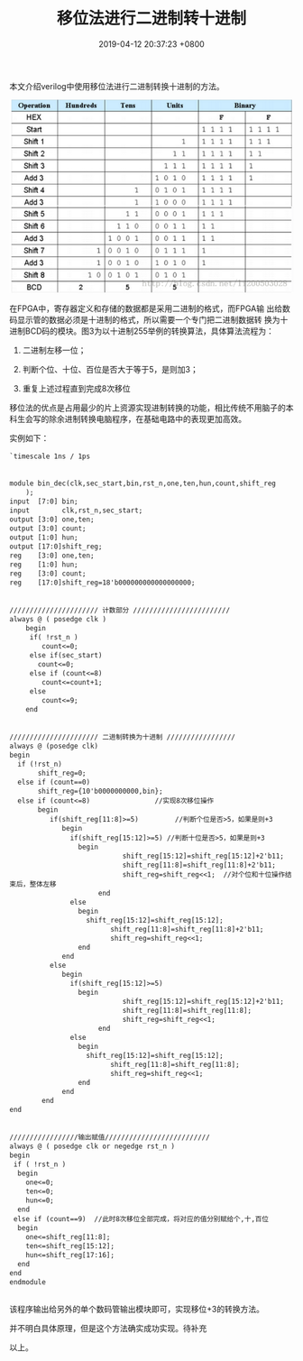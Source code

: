 ﻿---
layout: post
title:  "移位法进行二进制转十进制"
date:   2019-04-12 20:37:23 +0800
categories: Routine
---
本文介绍verilog中使用移位法进行二进制转换十进制的方法。

![](/img/image13.png)

在FPGA中，寄存器定义和存储的数据都是采用二进制的格式，而FPGA输
出给数码显示管的数据必须是十进制的格式，所以需要一个专门把二进制数据转
换为十进制BCD码的模块。图3为以十进制255举例的转换算法，具体算法流程为：

1) 二进制左移一位；

2) 判断个位、十位、百位是否大于等于5，是则加3；

3) 重复上述过程直到完成8次移位

移位法的优点是占用最少的片上资源实现进制转换的功能，相比传统不用脑子的本科生会写的除余进制转换电脑程序，在基础电路中的表现更加高效。


实例如下：

```
`timescale 1ns / 1ps


module bin_dec(clk,sec_start,bin,rst_n,one,ten,hun,count,shift_reg 
    ); 
input  [7:0] bin; 
input        clk,rst_n,sec_start; 
output [3:0] one,ten; 
output [3:0] count; 
output [1:0] hun; 
output [17:0]shift_reg; 
reg    [3:0] one,ten; 
reg    [1:0] hun; 
reg    [3:0] count; 
reg    [17:0]shift_reg=18'b000000000000000000;


////////////////////// 计数部分 //////////////////////// 
always @ ( posedge clk ) 
	begin 
	 if( !rst_n )  
		count<=0; 
	 else if(sec_start)
	   count<=0;
	 else if (count<=8) 
		count<=count+1; 
	 else 
		count<=9; 
	end


////////////////////// 二进制转换为十进制 ///////////////// 
always @ (posedge clk) 
begin 
  if (!rst_n) 
       shift_reg=0; 
  else if (count==0) 
       shift_reg={10'b0000000000,bin}; 
  else if (count<=8)                //实现8次移位操作 
       begin 
          if(shift_reg[11:8]>=5)         //判断个位是否>5，如果是则+3   
             begin 
               if(shift_reg[15:12]>=5) //判断十位是否>5，如果是则+3   
                 begin 
							shift_reg[15:12]=shift_reg[15:12]+2'b11;    
							shift_reg[11:8]=shift_reg[11:8]+2'b11; 
							shift_reg=shift_reg<<1;  //对个位和十位操作结束后，整体左移 
					  end 
               else 
                 begin 
                   shift_reg[15:12]=shift_reg[15:12]; 
						 shift_reg[11:8]=shift_reg[11:8]+2'b11; 
						 shift_reg=shift_reg<<1; 
                 end 
             end   
          else 
             begin 
               if(shift_reg[15:12]>=5) 
                 begin 
							shift_reg[15:12]=shift_reg[15:12]+2'b11; 
							shift_reg[11:8]=shift_reg[11:8]; 
							shift_reg=shift_reg<<1; 
					  end 
               else 
                 begin 
                   shift_reg[15:12]=shift_reg[15:12]; 
						 shift_reg[11:8]=shift_reg[11:8]; 
						 shift_reg=shift_reg<<1; 
                 end 
             end   
        end 
end


/////////////////输出赋值////////////////////////// 
always @ ( posedge clk or negedge rst_n ) 
begin 
 if ( !rst_n ) 
  begin 
    one<=0; 
    ten<=0; 
    hun<=0;  
  end 
 else if (count==9)  //此时8次移位全部完成，将对应的值分别赋给个,十,百位 
  begin 
    one<=shift_reg[11:8]; 
    ten<=shift_reg[15:12]; 
    hun<=shift_reg[17:16];  
  end 
end
endmodule


```
该程序输出给另外的单个数码管输出模块即可，实现移位+3的转换方法。

并不明白具体原理，但是这个方法确实成功实现。待补充

以上。


